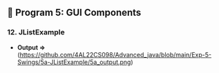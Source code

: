 ## 📌 Program 5: GUI Components
### 12. JListExample  
- **Output =>** (https://github.com/4AL22CS098/Advanced_java/blob/main/Exp-5-Swings/5a-JListExample/5a_output.png)
